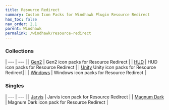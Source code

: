 ```yaml
---
title: Resource Redirect
summary: Custom Icon Packs for Windhawk Plugin Resource Redirect
has_toc: false
nav_order: 2.1
parent: Windhawk
permalink: /windhawk/resource-redirect
---
```


### Collections

| --- | --- |
| [Gen2](/windhawk/resource-redirect/gen2-series) | Gen2 icon packs for Resource Redirect |
| [HUD](/windhawk/resource-redirect/hud-series) | HUD icon packs for Resource Redirect |
| [Unity](/windhawk/resource-redirect/unity-series)  Unity icon packs for Resource Redirect| |
| [Windows](/windhawk/resource-redirect/windows-series) | Windows icon packs for Resource Redirect |

### Singles

| --- | --- |
| [Jarvis](/windhawk/resource-redirect/jarvis) | Jarvis icon pack for Resource Redirect |
| [Magnum Dark](/windhawk/resource-redirect/magnum-dark) | Magnum Dark icon pack for Resource Redirect |